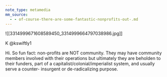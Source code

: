 ```yaml
---
note_type: metamedia
mm_source:
  - - of-course-there-are-some-fantastic-nonprofits-out-.md
---
```


![[3314999671608589450_3314999664797038986.jpg]]

K
@kswiftly1

Hi. So fun fact: non-profits are NOT
community. They may have
community members involved with
their operations but ultimately they
are beholden to their funders, part of
a capitalist/colonial/imperialist
system, and usually serve a counter-
insurgent or de-radicalizing purpose.

